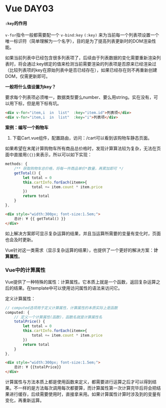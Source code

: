 # Vue DAY03

#### `:key`的作用

`v-for`指令一般都需要配一个 `v-bind:key` `(:key)` 来为当前每一个列表项设置一个唯一标识符（简单理解为一个名字），目的是为了提高列表更新时的DOM渲染性能。

如果当前列表中已经包含很多列表项了，后续由于列表数据的变化需要重新渲染列表时，将会通过:key绑定的值来检测当前需要渲染的列表项是否原来已经渲染过（比较列表项的key在原始列表中是否已经存在），如果已经存在则不再重新创建DOM，仅需更新即可。

**一般将什么值设置为key？**

要求每个列表项必须唯一，数据类型要么number、要么用string。实在没有，可以用下标，但是用下标有坑。

```html
<div v-for="item,i  in  list"  :key="item.id">列表项</div>
<div v-for="item,i  in  list"  :key="i">列表项</div>
```

**案例：编写一个购物车**

1. 下载Cart.vue组件，配置路由，访问：/cart可以看到该购物车静态页面。



如果希望在末尾计算购物车所有商品总价格时，发现计算算法较为复杂，无法在页面中直接用`{{}}`来表示，所以可以如下实现：

```javascript
methods: {
    /** 获取购物车总价格，将每一件商品单价*数量，再累加即可 */
    getTotal() {
        let total = 0
        this.cartInfo.forEach(item=>{
            total += item.count * item.price
        })
        return total
    }
},
```

```html
<div style="width:300px; font-size:1.5em;">
    总计: ¥ {{ getTotal() }}
</div>
```

如上解决方案即可显示复杂运算的结果，并且当运算所需要的变量有变化时，页面也会及时更新。

Vue针对这一类需求（显示复杂运算的结果），也提供了一个更好的解决方案：**计算属性**。 



### Vue中的计算属性

Vue提供了一种特殊的属性：计算属性。它本质上就是一个函数，返回复杂运算之后的结果。在template中可以使用访问属性的语法来访问它。

定义计算属性：

```javascript
// computed选项用于定义计算属性，计算属性的本质实际上是函数
computed: {
    // 定义一个计算属性(函数)，函数名就是计算属性名
    totalPrice() {
        let total = 0
        this.cartInfo.forEach(item=>{
            total += item.count * item.price
        })
        return total
    }
},
```

```html
<div style="width:300px; font-size:1.5em;">
    总计: ¥ {{totalPrice}}
</div>
```

计算属性与方法本质上都是使用函数来定义，都需要进行运算之后才可以得到结果。不一样的是方法每次调用每次都要算，而计算属性第一次计算完毕后将会把结果进行缓存，后续需要使用时，直接拿来用。如果计算属性计算时涉及到的变量有变化，再重新运算。

















